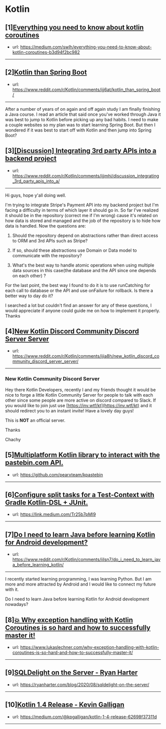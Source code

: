 # Kotlin
## [1][Everything you need to know about kotlin coroutines](https://www.reddit.com/r/Kotlin/comments/ijxa1f/everything_you_need_to_know_about_kotlin/)
- url: https://medium.com/swlh/everything-you-need-to-know-about-kotlin-coroutines-b3d94f2bc982
---

## [2][Kotlin than Spring Boot](https://www.reddit.com/r/Kotlin/comments/ijj6at/kotlin_than_spring_boot/)
- url: https://www.reddit.com/r/Kotlin/comments/ijj6at/kotlin_than_spring_boot/
---
After a number of years of on again and off again study I am finally finishing a Java course.  I read an article that said once you've worked through Java it was best to jump to Kotlin before picking up any bad habits.  I need to make a couple websites so my plan was to start learning Spring Boot.  But then I wondered if it was best to start off with Kotlin and then jump into Spring Boot?
## [3][[Discussion] Integrating 3rd party APIs into a backend project](https://www.reddit.com/r/Kotlin/comments/ijjmhi/discussion_integrating_3rd_party_apis_into_a/)
- url: https://www.reddit.com/r/Kotlin/comments/ijjmhi/discussion_integrating_3rd_party_apis_into_a/
---
Hi guys, hope y'all doing well.

I'm trying to integrate Stripe's Payment API into my backend project but I'm facing a difficulty in terms of which layer it should go in. So far I've realized it should be in the repository (correct me if I'm wrong) cause it's related on how data is stored and managed and the job of the repository is to hide how data is handled. Now the questions are:

1. Should the repository depend on abstractions rather than direct access to ORM and 3rd APIs such as Stripe? 

2. If so, should these abstractions use Domain or Data model to communicate with the repository?

3. What's the best way to handle atomic operations when using multiple data sources in this case(the database and the API since one depends on each other) ?

For the last point, the best way I found to do it is to use runCatching for each call to database or the API and use onFailure for rollback. Is there a better way to day do it? 

I searched a lot but couldn't find an answer for any of these questions, I would appreciate if anyone could guide me on how to implement it properly. Thanks
## [4][New Kotlin Discord Community Discord Server Server](https://www.reddit.com/r/Kotlin/comments/ijia8h/new_kotlin_discord_community_discord_server_server/)
- url: https://www.reddit.com/r/Kotlin/comments/ijia8h/new_kotlin_discord_community_discord_server_server/
---
### New Kotlin Community Discord Server

Hey there Kotlin Developers, recently I and my friends thought it would be nice to forge a little Kotlin Community Server for people to talk with each other since some people are more active on discord compared to Slack. If you would like to join just use [https://inv.wtf/kt](https://inv.wtf/kt) and it should redirect you to an instant invite! Have a lovely day guys!  

This is **NOT** an official server.

Thanks   


Chachy
## [5][Multiplatform Kotlin library to interact with the pastebin.com API.](https://www.reddit.com/r/Kotlin/comments/ij1iqr/multiplatform_kotlin_library_to_interact_with_the/)
- url: https://github.com/pearxteam/kpastebin
---

## [6][Configure split tasks for a Test-Context with Gradle Kotlin-DSL + JUnit.](https://www.reddit.com/r/Kotlin/comments/iivsje/configure_split_tasks_for_a_testcontext_with/)
- url: https://link.medium.com/Tr25b7pMl9
---

## [7][Do I need to learn Java before learning Kotlin for Android development?](https://www.reddit.com/r/Kotlin/comments/iilsn7/do_i_need_to_learn_java_before_learning_kotlin/)
- url: https://www.reddit.com/r/Kotlin/comments/iilsn7/do_i_need_to_learn_java_before_learning_kotlin/
---
I recently started learning programming, I was learning Python. But I am more and more attracted by Android and I would like to connect my future with it. 

Do I need to learn Java before learning Kotlin for Android development nowadays?
## [8][💥 Why exception handling with Kotlin Coroutines is so hard and how to successfully master it!](https://www.reddit.com/r/Kotlin/comments/ii3klk/why_exception_handling_with_kotlin_coroutines_is/)
- url: https://www.lukaslechner.com/why-exception-handling-with-kotlin-coroutines-is-so-hard-and-how-to-successfully-master-it/
---

## [9][SQLDelight on the Server - Ryan Harter](https://www.reddit.com/r/Kotlin/comments/iib09k/sqldelight_on_the_server_ryan_harter/)
- url: https://ryanharter.com/blog/2020/08/sqldelight-on-the-server/
---

## [10][Kotlin 1.4 Release - Kevin Galligan](https://www.reddit.com/r/Kotlin/comments/iibsk3/kotlin_14_release_kevin_galligan/)
- url: https://medium.com/@kpgalligan/kotlin-1-4-release-62698f37311d
---

